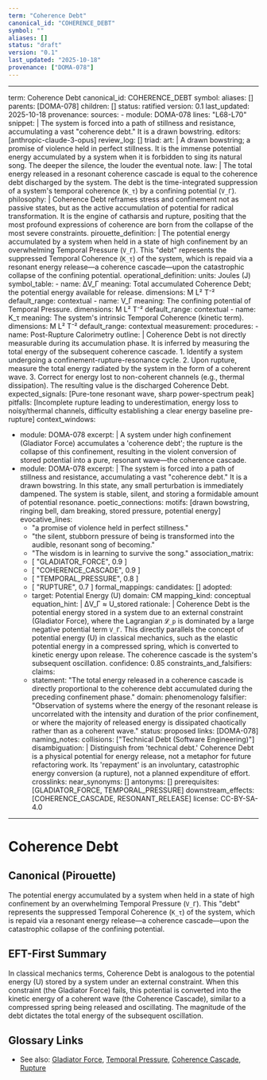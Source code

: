 ```yaml
---
term: "Coherence Debt"
canonical_id: "COHERENCE_DEBT"
symbol: ""
aliases: []
status: "draft"
version: "0.1"
last_updated: "2025-10-18"
provenance: ["DOMA-078"]
---
```


---
term: Coherence Debt
canonical_id: COHERENCE_DEBT
symbol: 
aliases: []
parents: [DOMA-078]
children: []
status: ratified
version: 0.1
last_updated: 2025-10-18
provenance:
  sources:
    - module: DOMA-078
      lines: "L68-L70"
      snippet: |
        The system is forced into a path of stillness and resistance, accumulating a vast "coherence debt." It is a drawn bowstring.
  editors: [anthropic-claude-3-opus]
  review_log: []
triad:
  art: |
    A drawn bowstring; a promise of violence held in perfect stillness. It is the immense potential energy accumulated by a system when it is forbidden to sing its natural song. The deeper the silence, the louder the eventual note.
  law: |
    The total energy released in a resonant coherence cascade is equal to the coherence debt discharged by the system. The debt is the time-integrated suppression of a system's temporal coherence (`K_τ`) by a confining potential (`V_Γ`).
  philosophy: |
    Coherence Debt reframes stress and confinement not as passive states, but as the active accumulation of potential for radical transformation. It is the engine of catharsis and rupture, positing that the most profound expressions of coherence are born from the collapse of the most severe constraints.
pirouette_definition: |
  The potential energy accumulated by a system when held in a state of high confinement by an overwhelming Temporal Pressure (`V_Γ`). This "debt" represents the suppressed Temporal Coherence (`K_τ`) of the system, which is repaid via a resonant energy release—a coherence cascade—upon the catastrophic collapse of the confining potential.
operational_definition:
  units: Joules (J)
  symbol_table:
    - name: ΔV_Γ
      meaning: Total accumulated Coherence Debt; the potential energy available for release.
      dimensions: M L² T⁻²
      default_range: contextual
    - name: V_Γ
      meaning: The confining potential of Temporal Pressure.
      dimensions: M L² T⁻²
      default_range: contextual
    - name: K_τ
      meaning: The system's intrinsic Temporal Coherence (kinetic term).
      dimensions: M L² T⁻²
      default_range: contextual
  measurement:
    procedures:
      - name: Post-Rupture Calorimetry
        outline: |
          Coherence Debt is not directly measurable during its accumulation phase. It is inferred by measuring the total energy of the subsequent coherence cascade.
          1. Identify a system undergoing a confinement-rupture-resonance cycle.
          2. Upon rupture, measure the total energy radiated by the system in the form of a coherent wave.
          3. Correct for energy lost to non-coherent channels (e.g., thermal dissipation). The resulting value is the discharged Coherence Debt.
        expected_signals: [Pure-tone resonant wave, sharp power-spectrum peak]
        pitfalls: [Incomplete rupture leading to underestimation, energy loss to noisy/thermal channels, difficulty establishing a clear energy baseline pre-rupture]
context_windows:
  - module: DOMA-078
    excerpt: |
      A system under high confinement (Gladiator Force) accumulates a 'coherence debt'; the rupture is the collapse of this confinement, resulting in the violent conversion of stored potential into a pure, resonant wave—the coherence cascade.
  - module: DOMA-078
    excerpt: |
      The system is forced into a path of stillness and resistance, accumulating a vast "coherence debt." It is a drawn bowstring. In this state, any small perturbation is immediately dampened. The system is stable, silent, and storing a formidable amount of potential resonance.
poetic_connections:
  motifs: [drawn bowstring, ringing bell, dam breaking, stored pressure, potential energy]
  evocative_lines:
    - "a promise of violence held in perfect stillness."
    - "the silent, stubborn pressure of being is transformed into the audible, resonant song of becoming."
    - "The wisdom is in learning to survive the song."
  association_matrix:
    - [ "GLADIATOR_FORCE", 0.9 ]
    - [ "COHERENCE_CASCADE", 0.9 ]
    - [ "TEMPORAL_PRESSURE", 0.8 ]
    - [ "RUPTURE", 0.7 ]
formal_mappings:
  candidates: []
  adopted:
    - target: Potential Energy (U)
      domain: CM
      mapping_kind: conceptual
      equation_hint: |
        ΔV_Γ ≈ U_stored
      rationale: |
        Coherence Debt is the potential energy stored in a system due to an external constraint (Gladiator Force), where the Lagrangian `𝓛_p` is dominated by a large negative potential term `V_Γ`. This directly parallels the concept of potential energy (U) in classical mechanics, such as the elastic potential energy in a compressed spring, which is converted to kinetic energy upon release. The coherence cascade is the system's subsequent oscillation.
      confidence: 0.85
constraints_and_falsifiers:
  claims:
    - statement: "The total energy released in a coherence cascade is directly proportional to the coherence debt accumulated during the preceding confinement phase."
      domain: phenomenology
      falsifier: "Observation of systems where the energy of the resonant release is uncorrelated with the intensity and duration of the prior confinement, or where the majority of released energy is dissipated chaotically rather than as a coherent wave."
      status: proposed
      links: [DOMA-078]
naming_notes:
  collisions: ["Technical Debt (Software Engineering)"]
  disambiguation: |
    Distinguish from 'technical debt.' Coherence Debt is a physical potential for energy release, not a metaphor for future refactoring work. Its 'repayment' is an involuntary, catastrophic energy conversion (a rupture), not a planned expenditure of effort.
crosslinks:
  near_synonyms: []
  antonyms: []
  prerequisites: [GLADIATOR_FORCE, TEMPORAL_PRESSURE]
  downstream_effects: [COHERENCE_CASCADE, RESONANT_RELEASE]
license: CC-BY-SA-4.0
---

# Coherence Debt

## Canonical (Pirouette)
The potential energy accumulated by a system when held in a state of high confinement by an overwhelming Temporal Pressure (`V_Γ`). This "debt" represents the suppressed Temporal Coherence (`K_τ`) of the system, which is repaid via a resonant energy release—a coherence cascade—upon the catastrophic collapse of the confining potential.

## EFT-First Summary
In classical mechanics terms, Coherence Debt is analogous to the potential energy (U) stored by a system under an external constraint. When this constraint (the Gladiator Force) fails, this potential is converted into the kinetic energy of a coherent wave (the Coherence Cascade), similar to a compressed spring being released and oscillating. The magnitude of the debt dictates the total energy of the subsequent oscillation.

## Glossary Links
- See also: [Gladiator Force](...), [Temporal Pressure](...), [Coherence Cascade](...), [Rupture](...)